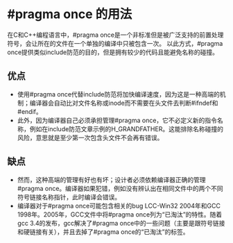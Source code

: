 # #pragma once 的用法

在C和C++编程语言中，#pragma once是一个非标准但是被广泛支持的前置处理符号，会让所在的文件在一个单独的编译中只被包含一次。
以此方式，#pragma once提供类似include防范的目的，但是拥有较少的代码且能避免名称的碰撞。

## 优点

+ 使用#pragma once代替include防范将加快编译速度，因为这是一种高端的机制；编译器会自动比对文件名称或inode而不需要在头文件去判断#ifndef和#endif。
+ 此外，因为编译器自己必须承担管理#pragma once，它不必定义新的指令名称，例如在include防范文章示例的H_GRANDFATHER。这能排除名称碰撞的风险，意思就是至少第一次包含头文件不会再有错误。

## 缺点

+ 然而，这种高端的管理有好也有坏；设计者必须依赖编译器正确的管理#pragma once。编译器如果犯错，例如没有辨认出在相同文件中的两个不同符号链接名称指针，此时编译会错误。
+ 编译器对于#pragma once可能包含相关的bug LCC-Win32 2004年和GCC 1998年。2005年，GCC文件中将#pragma once列为“已淘汰”的特性。随着gcc 3.4的发布，gcc解决了#pragma once中的一些问题（主要是跟符号链接和硬链接有关），并且去掉了#pragma once的“已淘汰”的标签。
